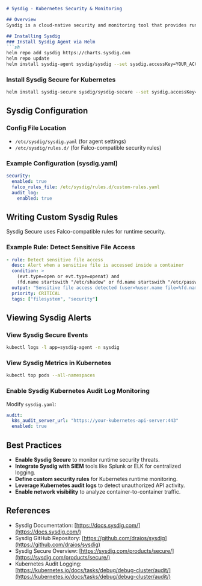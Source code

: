 ```markdown
# Sysdig - Kubernetes Security & Monitoring

## Overview
Sysdig is a cloud-native security and monitoring tool that provides runtime threat detection, compliance enforcement, and forensic analysis for Kubernetes and containerized workloads.

## Installing Sysdig
### Install Sysdig Agent via Helm
```sh
helm repo add sysdig https://charts.sysdig.com
helm repo update
helm install sysdig-agent sysdig/sysdig --set sysdig.accessKey=YOUR_ACCESS_KEY
```

### Install Sysdig Secure for Kubernetes
```sh
helm install sysdig-secure sysdig/sysdig-secure --set sysdig.accessKey=YOUR_ACCESS_KEY
```

## Sysdig Configuration
### Config File Location
- `/etc/sysdig/sysdig.yaml` (for agent settings)
- `/etc/sysdig/rules.d/` (for Falco-compatible security rules)

### Example Configuration (sysdig.yaml)
```yaml
security:
  enabled: true
  falco_rules_file: /etc/sysdig/rules.d/custom-rules.yaml
  audit_log:
    enabled: true
```

## Writing Custom Sysdig Rules
Sysdig Secure uses Falco-compatible rules for runtime security.

### Example Rule: Detect Sensitive File Access
```yaml
- rule: Detect sensitive file access
  desc: Alert when a sensitive file is accessed inside a container
  condition: >
    (evt.type=open or evt.type=openat) and
    (fd.name startswith "/etc/shadow" or fd.name startswith "/etc/passwd")
  output: "Sensitive file access detected (user=%user.name file=%fd.name)"
  priority: CRITICAL
  tags: ["filesystem", "security"]
```

## Viewing Sysdig Alerts
### View Sysdig Secure Events
```sh
kubectl logs -l app=sysdig-agent -n sysdig
```

### View Sysdig Metrics in Kubernetes
```sh
kubectl top pods --all-namespaces
```

### Enable Sysdig Kubernetes Audit Log Monitoring
Modify `sysdig.yaml`:
```yaml
audit:
  k8s_audit_server_url: "https://your-kubernetes-api-server:443"
  enabled: true
```

## Best Practices
- **Enable Sysdig Secure** to monitor runtime security threats.
- **Integrate Sysdig with SIEM** tools like Splunk or ELK for centralized logging.
- **Define custom security rules** for Kubernetes runtime monitoring.
- **Leverage Kubernetes audit logs** to detect unauthorized API activity.
- **Enable network visibility** to analyze container-to-container traffic.

## References
- Sysdig Documentation: [https://docs.sysdig.com/](https://docs.sysdig.com/)
- Sysdig GitHub Repository: [https://github.com/draios/sysdig](https://github.com/draios/sysdig)
- Sysdig Secure Overview: [https://sysdig.com/products/secure/](https://sysdig.com/products/secure/)
- Kubernetes Audit Logging: [https://kubernetes.io/docs/tasks/debug/debug-cluster/audit/](https://kubernetes.io/docs/tasks/debug/debug-cluster/audit/)
```

